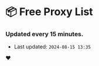 # :package: Free Proxy List
### Updated every 15 minutes.

- Last updated: `2024-08-15 13:35`

:heart:
